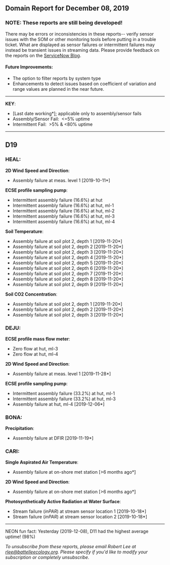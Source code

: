 ## Domain Report for December 08, 2019


### NOTE: These reports are still being developed!
There may be errors or inconsistencies in these reports-- verify sensor issues with the SOM or other monitoring tools before putting in a trouble ticket. What are displayed as sensor failures or intermittent failures may instead be transient issues in streaming data.
Please provide feedback on the reports on the [ServiceNow Blog](https://neon.service-now.com/community?id=community_blog&sys_id=9b4fbe8adbed734017ecf9041d9619be).

#### Future Improvements: 
 - The option to filter reports by system type 
 - Enhancements to detect issues based on coefficient of variation and range values are planned in the near future.

***

**KEY**:

 - [Last date working*]; applicable only to assembly/sensor fails
 - Assembly/Sensor Fail:&nbsp;&nbsp;<=5% uptime
 - Intermittent Fail:&nbsp;&nbsp;>5% & <80% uptime

***
## D19

### HEAL:

**2D Wind Speed and Direction**:
 - Assembly failure at meas. level 1 [2019-10-11*]

**ECSE profile sampling pump**:
 - Intermittent assembly failure (16.6%) at hut
 - Intermittent assembly failure (16.6%) at hut, ml-1
 - Intermittent assembly failure (16.6%) at hut, ml-2
 - Intermittent assembly failure (16.6%) at hut, ml-3
 - Intermittent assembly failure (16.6%) at hut, ml-4

**Soil Temperature**:
 - Assembly failure at soil plot 2, depth 1 [2019-11-20*]
 - Assembly failure at soil plot 2, depth 2 [2019-11-20*]
 - Assembly failure at soil plot 2, depth 3 [2019-11-20*]
 - Assembly failure at soil plot 2, depth 4 [2019-11-20*]
 - Assembly failure at soil plot 2, depth 5 [2019-11-20*]
 - Assembly failure at soil plot 2, depth 6 [2019-11-20*]
 - Assembly failure at soil plot 2, depth 7 [2019-11-20*]
 - Assembly failure at soil plot 2, depth 8 [2019-11-20*]
 - Assembly failure at soil plot 2, depth 9 [2019-11-20*]

**Soil CO2 Concentration**:
 - Assembly failure at soil plot 2, depth 1 [2019-11-20*]
 - Assembly failure at soil plot 2, depth 2 [2019-11-20*]
 - Assembly failure at soil plot 2, depth 3 [2019-11-20*]

### DEJU:

**ECSE profile mass flow meter**:
 - Zero flow at hut, ml-3
 - Zero flow at hut, ml-4

**2D Wind Speed and Direction**:
 - Assembly failure at meas. level 1 [2019-11-28*]

**ECSE profile sampling pump**:
 - Intermittent assembly failure (33.2%) at hut, ml-1
 - Intermittent assembly failure (33.2%) at hut, ml-3
 - Assembly failure at hut, ml-4 [2019-12-06*]

### BONA:

**Precipitation**:
 - Assembly failure at DFIR [2019-11-19*]

### CARI:

**Single Aspirated Air Temperature**:
 - Assembly failure at on-shore met station [>6 months ago*]

**2D Wind Speed and Direction**:
 - Assembly failure at on-shore met station [>6 months ago*]

**Photosynthetically Active Radiation at Water Surface**:
 - Stream failure (_inPAR_) at stream sensor location 1 [2019-10-18*]
 - Stream failure (_inPAR_) at stream sensor location 2 [2019-10-18*]

***
NEON fun fact: Yesterday (2019-12-08), D11 had the highest average uptime! (98%)

_To unsubscribe from these reports, please email Robert Lee at rlee@battelleecology.org. Please specify if you'd like to modify your subscription or completely unsubscribe._
